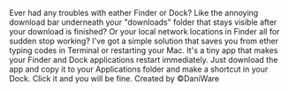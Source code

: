 Ever had any troubles with eather Finder or Dock? Like the annoying download bar underneath your "downloads" folder that stays visible after your download is finished? Or your local network locations in Finder all for sudden stop working? I've got a simple solution that saves you from ether typing codes in Terminal or restarting your Mac.
It's a tiny app that makes your Finder and Dock applications restart immediately.
Just download the app and copy it to your Applications folder and make a shortcut in your Dock. Click it and you will be fine.
Created by ©DaniWare
